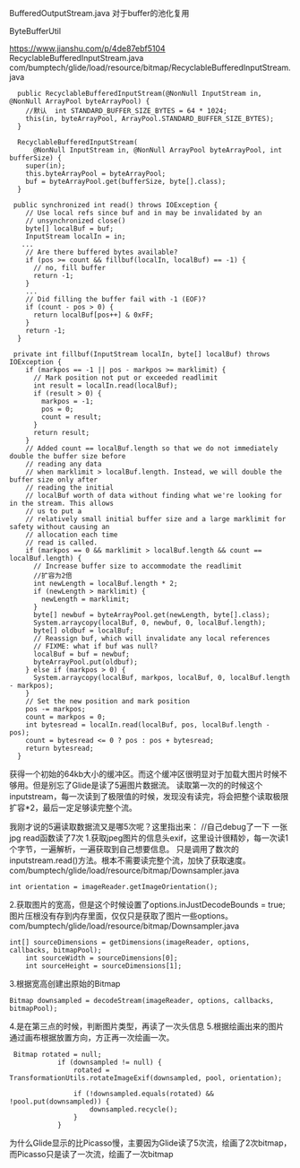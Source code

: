 BufferedOutputStream.java  对于buffer的池化复用


ByteBufferUtil

https://www.jianshu.com/p/4de87ebf5104
RecyclableBufferedInputStream.java
com/bumptech/glide/load/resource/bitmap/RecyclableBufferedInputStream.java
```
  public RecyclableBufferedInputStream(@NonNull InputStream in, @NonNull ArrayPool byteArrayPool) {
    //默认  int STANDARD_BUFFER_SIZE_BYTES = 64 * 1024;
    this(in, byteArrayPool, ArrayPool.STANDARD_BUFFER_SIZE_BYTES);
  }

  RecyclableBufferedInputStream(
      @NonNull InputStream in, @NonNull ArrayPool byteArrayPool, int bufferSize) {
    super(in);
    this.byteArrayPool = byteArrayPool;
    buf = byteArrayPool.get(bufferSize, byte[].class);
  }
  
 public synchronized int read() throws IOException {
    // Use local refs since buf and in may be invalidated by an
    // unsynchronized close()
    byte[] localBuf = buf;
    InputStream localIn = in;
   ...
    // Are there buffered bytes available?
    if (pos >= count && fillbuf(localIn, localBuf) == -1) {
      // no, fill buffer
      return -1;
    }
    ...
    // Did filling the buffer fail with -1 (EOF)?
    if (count - pos > 0) {
      return localBuf[pos++] & 0xFF;
    }
    return -1;
  }  
  
 private int fillbuf(InputStream localIn, byte[] localBuf) throws IOException {
    if (markpos == -1 || pos - markpos >= marklimit) {
      // Mark position not put or exceeded readlimit
      int result = localIn.read(localBuf);
      if (result > 0) {
        markpos = -1;
        pos = 0;
        count = result;
      }
      return result;
    }
    // Added count == localBuf.length so that we do not immediately double the buffer size before
    // reading any data
    // when marklimit > localBuf.length. Instead, we will double the buffer size only after
    // reading the initial
    // localBuf worth of data without finding what we're looking for in the stream. This allows
    // us to put a
    // relatively small initial buffer size and a large marklimit for safety without causing an
    // allocation each time
    // read is called.
    if (markpos == 0 && marklimit > localBuf.length && count == localBuf.length) {
      // Increase buffer size to accommodate the readlimit
      //扩容为2倍
      int newLength = localBuf.length * 2;
      if (newLength > marklimit) {
        newLength = marklimit;
      }
      byte[] newbuf = byteArrayPool.get(newLength, byte[].class);
      System.arraycopy(localBuf, 0, newbuf, 0, localBuf.length);
      byte[] oldbuf = localBuf;
      // Reassign buf, which will invalidate any local references
      // FIXME: what if buf was null?
      localBuf = buf = newbuf;
      byteArrayPool.put(oldbuf);
    } else if (markpos > 0) {
      System.arraycopy(localBuf, markpos, localBuf, 0, localBuf.length - markpos);
    }
    // Set the new position and mark position
    pos -= markpos;
    count = markpos = 0;
    int bytesread = localIn.read(localBuf, pos, localBuf.length - pos);
    count = bytesread <= 0 ? pos : pos + bytesread;
    return bytesread;
  } 
```
获得一个初始的64kb大小的缓冲区。而这个缓冲区很明显对于加载大图片时候不够用。但是别忘了Glide是读了5遍图片数据流。
读取第一次的的时候这个inputstream，每一次读到了极限值的时候，发现没有读完，将会把整个读取极限扩容*2，最后一定足够读完整个流。

我刚才说的5遍读取数据流又是哪5次呢？这里指出来：
//自己debug了一下 一张jpg read函数读了7次
1.获取jpeg图片的信息头exif，这里设计很精妙，每一次读1个字节，一遍解析，一遍获取到自己想要信息。
 只是调用了数次的inputstream.read()方法。根本不需要读完整个流，加快了获取速度。
com/bumptech/glide/load/resource/bitmap/Downsampler.java
```
int orientation = imageReader.getImageOrientation();
```
2.获取图片的宽高，但是这个时候设置了options.inJustDecodeBounds = true;图片压根没有存到内存里面，仅仅只是获取了图片一些options。
com/bumptech/glide/load/resource/bitmap/Downsampler.java
```
int[] sourceDimensions = getDimensions(imageReader, options, callbacks, bitmapPool);
    int sourceWidth = sourceDimensions[0];
    int sourceHeight = sourceDimensions[1];
```
3.根据宽高创建出原始的Bitmap
```
Bitmap downsampled = decodeStream(imageReader, options, callbacks, bitmapPool);
```
4.是在第三点的时候，判断图片类型，再读了一次头信息
5.根据绘画出来的图片通过画布根据放置方向，方正再一次绘画一次。
```
 Bitmap rotated = null;
            if (downsampled != null) {
                rotated = TransformationUtils.rotateImageExif(downsampled, pool, orientation);

                if (!downsampled.equals(rotated) && !pool.put(downsampled)) {
                    downsampled.recycle();
                }
            }
```
为什么Glide显示的比Picasso慢，主要因为Glide读了5次流，绘画了2次bitmap，而Picasso只是读了一次流，绘画了一次bitmap